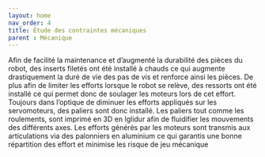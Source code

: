 ```yaml
---
layout: home
nav_order: 4
title: Étude des contraintes mécaniques
parent : Mécanique
---
```


Afin de facilité la maintenance et d’augmenté la durabilité des pièces du robot, des inserts filetés ont été installé à chauds ce qui augmente drastiquement la duré de vie des pas de vis et renforce ainsi les pièces. De plus afin de limiter les efforts lorsque le robot se relève, des ressorts ont été installé ce qui permet donc de soulager les moteurs lors de cet effort. Toujours dans l’optique de diminuer les efforts appliqués sur les servomoteurs, des paliers sont donc installé. Les paliers tout comme les roulements, sont imprimé en 3D en Iglidur afin de fluidifier les mouvements des différents axes. 
Les efforts générés par les moteurs sont transmis aux articulations via des palonniers en aluminium ce qui garantis une bonne répartition des effort et minimise les risque de jeu mécanique
